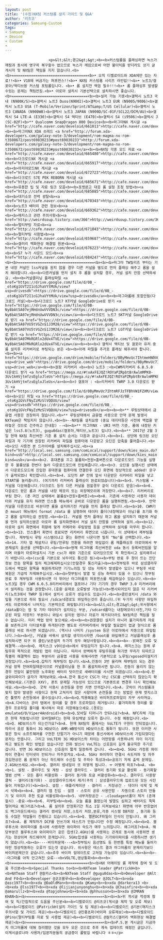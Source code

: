 ```yaml
---
layout: post
title: '(수정)NX팀 커스텀롬 설치 가이드 및 Q&A'
author: '리츠코'
categories: Samsung-Custom
tags:
- Samsung
- Device
- Custom
-
---
```



<script> location.href='https://cafe.naver.com/develoid/688528' ; </script>


















						<p>&lt;&lt;경고&gt;&gt;<b><b>커스텀롬을 플래싱하면 녹스가 깨짐과 동시에 영구히 복구할수 없으므로 녹스가 깨짐으로써 어떤 불이익을 받더라도 상기 글 게시자 및 NX팀은 책임을 지지 않습니다.<b><b>===================================<b>• 오직 디벨로이드와 XDA에만 있는 자료!!<b>• V10에 버금가는 퍼포먼스!!<b>• NX팀 커스텀롬 시리즈 라인업!!<b>• 노트3/갤포아/액티브용 커스텀 포팅롬입니다. <b>• 롬 설치전 백업 필수!!!<b>• 롬 플래싱후 발생할수있는 문제는 책임안짐.<b>• 아로마 설치시 기본선택으로 설치하시면 좋습니다.<b>===================================<b><b>설치 가능 기종<b>갤럭시 노트3 국내 (N900K/S)<b>갤럭시 노트3 Duos(N9002)<b>갤럭시 노트3 EUR (N9005/9006)<b>갤럭시 노트3 USA (T-Mobile/Verizon/Sprint/AT&amp;T/US Cellular)<b>갤럭시 노트3 CANADA (N900W8)<b>갤럭시 노트3 JAPAN (N900D/SC-01F/SCL22/DCM/AU)<b>갤럭시 S4 LTE-A (E330)<b>갤럭시 S4 액티브 (E470)<b>갤럭시 S4 (i9506)<b>갤럭시 J (SC-02F)<b>** Qualcomm SnapDragon 800 Device<b><b>마그마NX 게시글 <a href="http://cafe.naver.com/develoid/661013">http://cafe.naver.com/develoid/661013</a><b><b>마그마NX XDA 쓰레드 <a href="http://forum.xda-developers.com/galaxy-note-3/development/rom-magma-nx-rom-t3508672/post69830233#post69830233">http://forum.xda-developers.com/galaxy-note-3/development/rom-magma-nx-rom-t3508672/post69830233#post69830233</a><b><b>NX팀 각종 모드 자료 <a href="http://cafe.naver.com/develoid/665480">http://cafe.naver.com/develoid/665480</a><b><b>다크로드NX 게시글 <a href="http://cafe.naver.com/develoid/665917">http://cafe.naver.com/develoid/665917</a><b><b>아리야모드NX 게시글 <a href="http://cafe.naver.com/develoid/672723">http://cafe.naver.com/develoid/672723</a><b><b>다크로드 S7E PEK REBORN 게시글 <a href="http://cafe.naver.com/develoid/685671">http://cafe.naver.com/develoid/685671</a><b><b>유용한 팁 및 자료 링크 모음<b><b>포켓몬고 대응 롬 설정 조정 방법<b><a href="http://cafe.naver.com/develoid/685885">http://cafe.naver.com/develoid/685885</a><b><b>대기소모 전력 광탈<b><a href="http://cafe.naver.com/develoid/670343">http://cafe.naver.com/develoid/670343</a><b><b>노트3 배터리 관련 정보<b><a href="http://cafe.naver.com/develoid/669362">http://cafe.naver.com/develoid/669362</a><b><b>매지스크 관련 주의사항<b><a href="http://weirdsoup.tistory.com/366">http://weirdsoup.tistory.com/366</a><b><b>멀티부팅 자료<b><a href="http://cafe.naver.com/develoid/671843">http://cafe.naver.com/develoid/671843</a><b><b>멀티부팅 사용법<b><a href="http://cafe.naver.com/develoid/659687">http://cafe.naver.com/develoid/659687</a><b><b>갤러리 백화현상 해결법 원본<b><a href="http://cafe.naver.com/develoid/676223">http://cafe.naver.com/develoid/676223</a><b><b>S7 누가 사운드 모드<b><a href="http://cafe.naver.com/develoid/684247">http://cafe.naver.com/develoid/684247</a><b><b>===================================<b><b><b>마그마 TW릴리즈 부터는 기본 내장 커널인 lss커널을 원치 않을 경우 다른 커널을 별도로 먼저 플래싱 해주고 롬을 설치 해야합니다.<b><b>다른커널을 먼저 설치 후 롬을 설치할 경우, 커널 설치 안함 선택하세요. <b><b>커널클리닝 플래싱파일 <a href="https://drive.google.com/file/d/0B_-_otoKg1GVT2I1cGJhaVYtMUk/view?usp=drivesdk">https://drive.google.com/file/d/0B_-_otoKg1GVT2I1cGJhaVYtMUk/view?usp=drivesdk</a><b><b>마그마롬에 포함안됨(다크로드 커널)<b><b>다크로드 노트7 KT커널 GoogleDrive로 받기 <a href="https://drive.google.com/file/d/0B-Ny8bAt5A07ejRHdnUwVVVDN3c/view">https://drive.google.com/file/d/0B-Ny8bAt5A07ejRHdnUwVVVDN3c/view</a><b><b>다크로드 노트7 SKT커널 GoogleDrive로 받기 <a href="https://drive.google.com/file/d/0B-Ny8bAt5A07VU5tVGZnS1J3M28/view">https://drive.google.com/file/d/0B-Ny8bAt5A07VU5tVGZnS1J3M28/view</a><b><b>다크로드 노트7 LGT커널 GoogleDrive로 받기 <a href="https://drive.google.com/file/d/0B-Ny8bAt5A07MkRGRlo2dUx4TVE/view">https://drive.google.com/file/d/0B-Ny8bAt5A07MkRGRlo2dUx4TVE/view</a><b><b><b>》갤럭시 액티브 및 갤포아 유저 중 롬 설치후 리커버리로 부팅되는 분은 <b><b>아래 파일을 추가로 플래싱 해주셔야 합니다.<b><b><a href="https://drive.google.com/drive/mobile/folders/0ByMmvUc7IhtmeHN0VG0tZkVscWs?usp=drive_web">https://drive.google.com/drive/mobile/folders/0ByMmvUc7IhtmeHN0VG0tZkVscWs?usp=drive_web</a><b><b>권장 리커버리 <b><b>》노트3 :<b>CWM리커버리 6.0.5.0 다운로드 받기 <a href="https://mega.nz/#!xAxFEJQZ!ROYaPZRpbtBrAwlmMPK8-3Uv1kHVjtmfzsEgloJleUs">https://mega.nz/#!xAxFEJQZ!ROYaPZRpbtBrAwlmMPK8-3Uv1kHVjtmfzsEgloJleUs</a><b><b>》갤포아 : <b>리커버리 TWRP 3.0 다운로드 받기 <a href="https://drive.google.com/file/d/0ByMmvUc7IhtmRFJzTFBhVW1FZXM/view">https://drive.google.com/file/d/0ByMmvUc7IhtmRFJzTFBhVW1FZXM/view</a><b><b>오딘 파일 <a href="https://drive.google.com/file/d/0B_-_otoKg1GVcFNyZzMzSlVQQUU/view?usp=drivesdk">https://drive.google.com/file/d/0B_-_otoKg1GVcFNyZzMzSlVQQUU/view?usp=drivesdk</a><b><b><b>** 루팅상태에서 금융앱 사용은 권장하지 않습니다.<b>** 루팅상태에서 금융앱 사용으로 만약 문제 발생시 NXTeam은 책임지지 않습니다.<b><b>--NX팀롬 설치요령 (중요 데이터등은 사전에 백업을 받아놓은 것으로 간주하고 안내함) --<b><b>** 마그마NX - UR3 버전 기준, 롬에 내장된 커널은 lss3.8(노트3), gugu0das(갤포아,액티브,노트3) 입니다.<b><b>** 2017년 2월 3일 현재 NX팀 최신버전 기준 롬 설치 순서는 다음과 같습니다.<b><b>1. 상단에 링크된 오딘파일과 각 기기에 권장된 리커버리 파일을 컴퓨터에 다운받고 오딘은 압축을 풀어줍니다.<b><b>오딘 사용전 본 드라이버를 설치해주십시오.<b><a href="http://local.sec.samsung.com/comLocal/support/down/kies_main.do?kind=usb">http://local.sec.samsung.com/comLocal/support/down/kies_main.do?kind=usb</a><b><b>2. 휴대폰을 끄고 볼륨하+전원+홈버튼으로 다운로드모드 기능을 실행한 후 볼륨상을 한번더 눌러 다운로드모드에 진입해줍니다.<b><b>3. 오딘을 실행시킨 상태에서 다운로드모드에 진입한 휴대폰을 컴퓨터에 연결한후 오딘 화면에 정상적으로 added! 문구가 출력되었나 확인합니다.<b><b>4. 오딘의 AP 칸에 앞서 다운받은 리커버리 파일을 넣고 START를 눌러줍니다. (여기까지 리커버리 플래싱이 완료되었습니다)<b><b>5. 커스텀롬 + 커널을 다운해줍니다.(다크로드 등의 다른 커널을 원할경우 같이 다운로드 받음)<b><b>6. 다운로드 받은 롬과 커널을 내장 메모리 또는 외장메모리에 저장한다.<b><b>7. 리커버리로 부팅 한다. (폰 꺼진 상태에서 볼륨상+전원+홈버튼)<b><b>8. 기존에 사용하던 사용자 데이터와 커널을 유지 하려면 인스톨 메뉴에서 곧바로 다운받은 롬을 실행하면됨.<b><b>9. 만약 커널을 다른것으로 바꾼다면 롬을 설치하기전 커널을 먼저 플래싱 합니다.<b><b>10. CWM기준 mount 메뉴에서 format /data 를 실행하여 데이터 폴더(내장메모리 아님)를 초기화 하고 롬을 설치하는걸 권장함.<b><b>11. 커널을 먼저 플래싱 하고 롬을 설치하기 때문에 커널을 먼저 설치하신분은 아로마 롬 설치화면에서 커널 설치 안함을 선택하여 설치.<b><b>12. 아로마 설치 화면에서 취향에 맞게 카메라와 루팅방법 등을 선택하여 설치를 마무리 합니다.<b><b>13. 인스톨러 화면이 종료되면 리커버리 화면으로 나옵니다. 이 상태에서 재부팅을 합니다. 재부팅시 루팅 시스템이냐고 묻는 화면이 나온다면 필히 "No"를 선택합니다.<b><b>14. 기타 앱 재설치나 루팅/언루팅 전환을 하려면 와잎없이 롬 재플래싱후 아로마에서 부분재설치 옵션을 선택합니다.<b><b><b>현재 마그마롬 최신버전은 xda 동시 등록버전임을 알리며 아울러 아로마설치시 기본 csc가 해외 기준으로 되어있으므로 꼭 확인하시고 설치해주시기 바랍니다.<b>(csc를 기본으로 놔두어도 통신은 됨)<b><b>부팅 완료 후 창이 뜨는 진단정보 전송 항목을 필히 체크해제하십시오(안할경우 통신가출)<b><b>첫부팅후 바로 삼성클라우드에서 백업된 항목을 복원하게되면 기기느려짐 및 성능 저하가 발생할수 있으니 부팅후 바로 복원은 가급적 자제해주십시오.<b><b>첫부팅시 발열 및 성능 하락이 있을 수 있으니 첫부팅 완료 후 재부팅후 사용하시면 더 뛰어난 마그마롬의 퍼포먼스를 체감하실수 있습니다.<b><b>노트3일 경우 CWM 6.0.5.0리커버리에서 갤포아나 기타 기기의 경우 TWRP 3.0 리커버리에서 설치하는 것을 권장합니다.(호환 문제로 오류발생 가능성)<b>명시되어있지 않은 타 리커버리(노트3에서 TWRP 등)에서 설치시 오류가 생길수도 있습니다.<b><b>클린설치시 /data 와잎을 기본으로 하되 필요시 /sdcard경로도 와잎하는것이 좋습니다.(위 두가지 사항만 와잎하셔도 아로마에서 나머지는 기본적으로 와잎됩니다)<b><b>&lt;&lt;경고&gt;&gt;위사항에서 /data폴더는 앱 및 기타 데이터가 설치되는 부분, /sdcard폴더는 내장메모리(사진,기타 다운된 파일 저장처) 부분이니 와잎시 설치된 앱이나 자료가 제거되더라도 NX팀측은 책임을 질수 없습니다. 미리 백업 받아 놓으세요.<b><b><b>권장클린 설치가 아니라 불가피하게 자료를 보존하고자 더티설치를 하게된다면 별도로 리커버리에서 와잎할 필요없이 업글 형식으로 롬플래싱 바로 하시면 되겠습니다. (역시나 나머지 /system 등은 아로마에서 자동으로 와잎됩니다.)<b><b>단, 커널을 바꿔서 설치할 생각이시라면 /boot를 와잎해주고 커널플래싱후 롬설치하시면 되구 위 클린/보존설치 두가지 모두 해당사항입니다.<b><b><b>--밝혀진 오류 및 해결책--<b><b>Q. 매지스크 v9이상<b>에서 루팅감지가 됩니다.<b>A. 매지스크는 원래 루팅우회 목적으로 개발된 앱이 아닙니다. 따라서 완벽하게 루팅우회를 하기엔 무리가 뒤따르고 특별히 해결책이 없는 부분이라 금융앱 사용을 위해서라면 기본적으로 노루팅/xposed미설치가 권장입니다.<b><b>Q.갑자기 재부팅이 됩니다.<b>A.진동이 3번 울리며 재부팅이 되는 경우 커널 항목 잔여파일때문이므로 커널클리닝을 한 후 롬설치하시면 됩니다. 진동이 울리지 않는 경우 전압이 불안정한 노후화된 배터리 탓이므로 새배터리를 사시면 되겠습니다.<b><b>Q.한글와이파이가 글자가 깨져보여요.<b>A.한국 통신사 CSC가 아닌 CSC를 선택하지 않았는지 확인해보세요.(기본은 XXV), 폰트 문제일 가능성이 있으므로 기본폰트로 변경후 다시 확인해보세요.<b><b><b>Q. 굿락 사용시 손전등을 한번 키면 안꺼집니다.<b>A. 굿락이 커스텀롬과 맞지 않아 발생한 사항이고 현재 고쳐지지 않은 사항이며 손전등을 끄는 방법은 현재 엣지스크린 툴엣지 손전등에서 끌수있습니다.<b><b>Q.적용해놓은 바이퍼프로파일이 자꾸 사라져요.<b>A.디바이스 관리 탭에서 정리를 할 경우 프로파일이 제거됩니다. 불가피하게 정리를 할 경우 프로파일 폴더를 복사해서 따로 저장해놓으세요.(경로는 emulated/0/Viper4Android)<b><b>Q.모바일 티머니가 안되나요?<b>A. NFC자체 기능은 현재 작동됩니다만 모바일NFC는 현재 유심채널 오류가 뜹니다. 수정 예정입니다.<b><b>Q. HD보이스가 되는건가요?<b>A. 현재 NX팀의 롬에서는 VoLTE가 구현이 안되었습니다. 따라서 음성 통화시 3G HD보이스 AMR-WB방식의 HD보이스로 통화가 됩니다. 또한 이러한 사항은 정식 소프트웨어를 구현한 단말기가 아니기 때문에 통신사에서 HD보이스에 가입되었다는 문자는 안옵니다. 그리고 VoLTE와 3G HD보이스의 차이는 어떤망을 사용하냐의 차이 이기도 하고 별도의 확인 방법은 없습니다만 전화 발신시 VoLTE는 신호음이 길게 불규칙한 주기로 갑니다. 반면 3G HD보이스는 신호음이 짧게 일정하게 갑니다. <b><b>Q. 5GHz 가정용 와이파이 연결시 인터넷이 안되거나 자주끊겨요.<b>A. 5GHz 와이파이 연결시 속도저하 및 자주 끊김현상은 롬 문제가 아닌 하드웨어 수신칩 및 주파수 특성과<b>공유기 자체 출력 문제임. 2.4GHz쓰세요.<b><b>Q. 갤러리 썸네일이 또 하얗게 됩니다. ㅠ 어떻게 하죠?<b>A. <b><b>1. 설정 - 클라우드 및 계정 - 삼성 클라우드 - 갤러리 동기화 토글 활성화 - 동기화할 앨범 선택 - 모든 폴더 비활성화 - 갤러리 동기화 토글 비활성화<b><b>2. 클라우드 사용량 클릭 - 갤러리(동기화) - 삼성클라우드에서 제거(주의 : 삼성클라우드에 업로드된 모든 사진들이 지워집니다)<b><b>3. 설정 - 애플리케이션 - 갤러리 - 저장공간 - 데이터 삭제 및 캐시 삭제<b><b>4. 갤러리 앱 진입 - 설정 - 스토리 공유 사용안함 - 자동으로 스토리 만들기 및 이미지 추천 토글 비활성화<b><b>5. 내부저장공간 - .cloudagent폴더 제거 (존재할시) -중요-<b><b>6. 리부팅<b><b>Q. 오늘 롬을 올렸는데 발열도 심하고 배터리도 뚝뚝 떨어져요 왜그러죠?<b>A. 롬 설치후 안정화기간 최소 1일 지켜보세요! 화면에 아무 반응없어도 백그라운드에서는 갤러리 썸네일 저장,스토리 저장,분류,각종 시스템 DB저장 , 동기화 등등 수많은 작업들이 진행되고 있습니다.<b><b>Q. 멜론DCF파일이 인식이 안됩니다. 왜 그러죠?<b>A. 롬 제작자가 DCF를 안쓰기에 테스트가 안됩니다만 수정 예정입니다.<b><b>Q. 블루투스와 와이파이를 동시에 사용하면 와이파이 속도가 매우 느려집니다. 왜그러죠?<b>A. 해당부분은 블루투스와 와이파이가 같은 칩셋(2.4GHz)를 사용하는 관계로 동시에 사용하면 생기는 현상이며 하드웨어적 한계입니다. 5GHz칩셋을 사용하는 기가와이파이를 사용하시면 생기지 않습니다.<b><b>----바이퍼문제---<b>첫부팅시 음선명도 등 한번쯤 특정 메뉴를 들어가야만 정상작동하는 오류가 있는것 같습니다. 위사항은 테스트 결과 마그마롬의 문제라기보다 바이퍼문제인것 같습니다.<b>추후 바이퍼 업데이트로 고쳐질 가능성이 있습니다.<b><b><b>--마그마롬 아직 안고쳐진 오류--<b>VOLTE,영상통화<b><b><b><b>===================================<b><b>NX 어메이징 롬 제작에 참여 및 도움 주신분<b><b>Special Thanks to<b><b>NXTeam leader @PatrickH<b><b>NXTeam Staff @칼카스<b><b>NXTeam Staff @gugu0das<b><b>Developer @Alt And F4<b><b>Developer @코코블루<b><b>Developer @JOLT<b><b>xda @asc1977<b><b>xda @DaOldMan<b><b>xda @Kamy<b><b>xda @darkera13 <b><b>xda @lss1977<b><b>xda @lijianjunyonghu<b><b>xda @Chainfire<b><b>xda @amarullz<b><b>xda @topjohnwu<b><b>xda @phhusson<b><b>xda @IMRAN KHAN<b><b>===================================<b><b><b>위 게시글 작성에 참여 및 직/간접적으로 도움을 주신분<b><b>디벨로이드 @리츠코(게시글 제작 및 오류 제보)<b><b>디벨로이드 @PatrickH(설치 가이드 및 팁 제공)<b><b>디벨로이드 @기븐(매지스크 주의사항 및 가이드 제공)<b><b>디벨로이드 @진홍쵸파(바이퍼 오류제보)<b><b>디벨로이드 @Pino(멀티부팅툴 자료 및 사용법 제공)<b><b>디벨로이드 @칼카스(갤러리 백화현상 해결법 제공)<b><b>===================================<b><b>P.S.본 게시글은 지금까지 마그마롬에 대해 정리했던 것을 모두 모은 것으로 추후 계속 업데이트 예정인 글입니다. 이게시글로나마 사용자/입문자분들의 궁금증이 풀렸길 바랍니다 ㅎㅎ</p>
